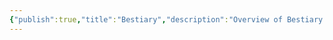 ```yaml
---
{"publish":true,"title":"Bestiary","description":"Overview of Bestiary tag.","created":"2025-02-10T01:13:37.040+01:00","modified":"2024-10-04T00:24:51.342+02:00","cssclasses":"mado-heading"}
---
```


